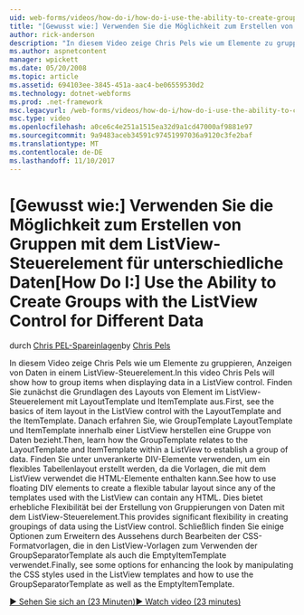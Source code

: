 ```yaml
---
uid: web-forms/videos/how-do-i/how-do-i-use-the-ability-to-create-groups-with-the-listview-control-for-different-data
title: "[Gewusst wie:] Verwenden Sie die Möglichkeit zum Erstellen von Gruppen mit dem ListView-Steuerelement für unterschiedliche Daten | Microsoft Docs"
author: rick-anderson
description: "In diesem Video zeige Chris Pels wie um Elemente zu gruppieren, Anzeigen von Daten in einem ListView-Steuerelement. Finden Sie zunächst die Grundlagen der Elementlayout, in das ListView-Steuerelement aus..."
ms.author: aspnetcontent
manager: wpickett
ms.date: 05/20/2008
ms.topic: article
ms.assetid: 694103ee-3845-451a-aac4-be06559530d2
ms.technology: dotnet-webforms
ms.prod: .net-framework
msc.legacyurl: /web-forms/videos/how-do-i/how-do-i-use-the-ability-to-create-groups-with-the-listview-control-for-different-data
msc.type: video
ms.openlocfilehash: a0ce6c4e251a1515ea32d9a1cd47000af9881e97
ms.sourcegitcommit: 9a9483aceb34591c97451997036a9120c3fe2baf
ms.translationtype: MT
ms.contentlocale: de-DE
ms.lasthandoff: 11/10/2017
---
```

<a name="how-do-i-use-the-ability-to-create-groups-with-the-listview-control-for-different-data"></a><span data-ttu-id="a2445-104">[Gewusst wie:] Verwenden Sie die Möglichkeit zum Erstellen von Gruppen mit dem ListView-Steuerelement für unterschiedliche Daten</span><span class="sxs-lookup"><span data-stu-id="a2445-104">[How Do I:] Use the Ability to Create Groups with the ListView Control for Different Data</span></span>
====================
<span data-ttu-id="a2445-105">durch [Chris PEL-Spareinlagen](https://twitter.com/chrispels)</span><span class="sxs-lookup"><span data-stu-id="a2445-105">by [Chris Pels](https://twitter.com/chrispels)</span></span>

<span data-ttu-id="a2445-106">In diesem Video zeige Chris Pels wie um Elemente zu gruppieren, Anzeigen von Daten in einem ListView-Steuerelement.</span><span class="sxs-lookup"><span data-stu-id="a2445-106">In this video Chris Pels will show how to group items when displaying data in a ListView control.</span></span> <span data-ttu-id="a2445-107">Finden Sie zunächst die Grundlagen des Layouts von Element im ListView-Steuerelement mit LayoutTemplate und ItemTemplate aus.</span><span class="sxs-lookup"><span data-stu-id="a2445-107">First, see the basics of item layout in the ListView control with the LayoutTemplate and the ItemTemplate.</span></span> <span data-ttu-id="a2445-108">Danach erfahren Sie, wie GroupTemplate LayoutTemplate und ItemTemplate innerhalb einer ListView herstellen eine Gruppe von Daten bezieht.</span><span class="sxs-lookup"><span data-stu-id="a2445-108">Then, learn how the GroupTemplate relates to the LayoutTemplate and ItemTemplate within a ListView to establish a group of data.</span></span> <span data-ttu-id="a2445-109">Finden Sie unter unverankerte DIV-Elemente verwenden, um ein flexibles Tabellenlayout erstellt werden, da die Vorlagen, die mit dem ListView verwendet die HTML-Elemente enthalten kann.</span><span class="sxs-lookup"><span data-stu-id="a2445-109">See how to use floating DIV elements to create a flexible tabular layout since any of the templates used with the ListView can contain any HTML.</span></span> <span data-ttu-id="a2445-110">Dies bietet erhebliche Flexibilität bei der Erstellung von Gruppierungen von Daten mit dem ListView-Steuerelement.</span><span class="sxs-lookup"><span data-stu-id="a2445-110">This provides significant flexibility in creating groupings of data using the ListView control.</span></span> <span data-ttu-id="a2445-111">Schließlich finden Sie einige Optionen zum Erweitern des Aussehens durch Bearbeiten der CSS-Formatvorlagen, die in den ListView-Vorlagen zum Verwenden der GroupSeparatorTemplate als auch die EmptyItemTemplate verwendet.</span><span class="sxs-lookup"><span data-stu-id="a2445-111">Finally, see some options for enhancing the look by manipulating the CSS styles used in the ListView templates and how to use the GroupSeparatorTemplate as well as the EmptyItemTemplate.</span></span>

[<span data-ttu-id="a2445-112">&#9654; Sehen Sie sich an (23 Minuten)</span><span class="sxs-lookup"><span data-stu-id="a2445-112">&#9654; Watch video (23 minutes)</span></span>](https://channel9.msdn.com/Blogs/ASP-NET-Site-Videos/how-do-i-use-the-ability-to-create-groups-with-the-listview-control-for-different-data)
